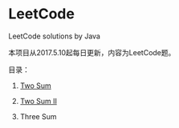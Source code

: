 # LeetCode
LeetCode solutions by Java

本项目从2017.5.10起每日更新，内容为LeetCode题。

目录：

001. [Two Sum](https://github.com/Lukathis/LeetCode/blob/master/src/TwoSum.java)

002. [Two Sum II](https://github.com/Lukathis/LeetCode/blob/master/src/TwoSumII.java)

015. Three Sum
